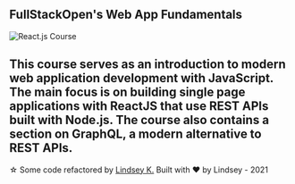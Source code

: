 ## FullStackOpen's Web App Fundamentals

![React.js Course](https://fullstackopen.com/en/#course-contents)

This course serves as an introduction to modern web application development with JavaScript. The main focus is on building single page applications with ReactJS that use REST APIs built with Node.js. The course also contains a section on GraphQL, a modern alternative to REST APIs.
---
☆ Some code refactored by [Lindsey K.](https://www.lindseyk.netlify.app)
Built with ❤️️ by Lindsey - 2021
